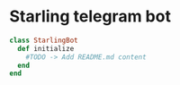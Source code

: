 # Starling telegram bot

```ruby
class StarlingBot
  def initialize
    #TODO -> Add README.md content
  end
end
```
